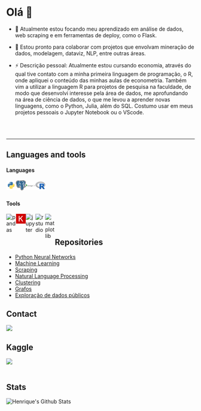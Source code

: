 # Olá 👋

- 🌱 Atualmente estou focando meu aprendizado em análise de dados, web scraping e em ferramentas de deploy, como o Flask.

- 👯 Estou pronto para colaborar com projetos que envolvam mineração de dados, modelagem, dataviz, NLP, entre outras áreas.

- ⚡ Descrição pessoal: Atualmente estou cursando economia, através do qual tive contato com a minha primeira linguagem de programação, o R, onde apliquei o conteúdo das minhas aulas de econometria. Também vim a utilizar a linguagem R para projetos de pesquisa na faculdade, de modo que desenvolvi interesse pela área de dados, me aprofundando na área de ciência de dados, o que me levou a aprender novas linguagens, como o Python, Julia, além do SQL. Costumo usar em meus projetos pessoais o Jupyter Notebook ou o VScode.

<br/>
<br/>

---

## Languages and tools

#### Languages

<img align="left" alt="python" width="26px" src="https://raw.githubusercontent.com/github/explore/80688e429a7d4ef2fca1e82350fe8e3517d3494d/topics/python/python.png" />

<img align="left" alt="PostgreSQL" width="26px" src="https://raw.githubusercontent.com/github/explore/80688e429a7d4ef2fca1e82350fe8e3517d3494d/topics/postgresql/postgresql.png" />

<img align="left" alt="MongoDB" width="26px" src="https://raw.githubusercontent.com/github/explore/80688e429a7d4ef2fca1e82350fe8e3517d3494d/topics/mongodb/mongodb.png" />

<img align="left" alt="R" width="26px" src="https://raw.githubusercontent.com/github/explore/80688e429a7d4ef2fca1e82350fe8e3517d3494d/topics/r/r.png" />

<br/>
<br/>

#### Tools

<img align="left" alt="pandas" width="26px" src="https://cdn.jsdelivr.net/npm/simple-icons@3.4.0/icons/pandas.svg" />

<img align="left" alt="keras" width="26px" src="https://raw.githubusercontent.com/github/explore/cf9a84017e3cdd93aeb635d9b85379ba67d62031/topics/keras/keras.png" />
<img align="left" alt="jupyter" width="26px" src="https://cdn.jsdelivr.net/npm/simple-icons@3.4.0/icons/jupyter.svg" />

<img align="left" alt="rstudio" width="26px" src="https://cdn.jsdelivr.net/npm/simple-icons@3.4.0/icons/rstudio.svg" />

<img align="left" alt="matplotlib" width="26px" src="https://avatars.githubusercontent.com/u/215947?s=200&v=4" />

<br/>
<br/> 

## Repositories

- [Python Neural Networks](https://github.com/Henrique-Gaspar/Redes_Neurais_em_Python)
- [Machine Learning](https://github.com/Henrique-Gaspar/Modelos_Machine_Learning_Python)
- [Scraping](https://github.com/Henrique-Gaspar/Scraping_Projects_Python)
- [Natural Language Processing](https://github.com/Henrique-Gaspar/Natural_language_processing)
- [Clustering](https://github.com/Henrique-Gaspar/Clustering_Python)
- [Grafos](https://github.com/Henrique-Gaspar/Graphs-Grafos)
- [Exploração de dados públicos](https://github.com/Henrique-Gaspar/Dados-Publicos)

## Contact
[<img align="left"  width="22px" src="https://cdn.jsdelivr.net/npm/simple-icons@3.4.0/icons/linkedin.svg" />](https://www.linkedin.com/in/jos%C3%A9-henrique-g-9839b3121/)

<br/>

## Kaggle
[<img align="left"  width="22px" src="https://cdn.jsdelivr.net/npm/simple-icons@3.4.0/icons/kaggle.svg" />](https://www.kaggle.com/henriquegaspar)

<br/>
<br/> 

## Stats

<img align="left" alt="Henrique's Github Stats" src="https://github-readme-stats.vercel.app/api?username=Henrique-Gaspar&show_icons=true&hide_border=true" />
